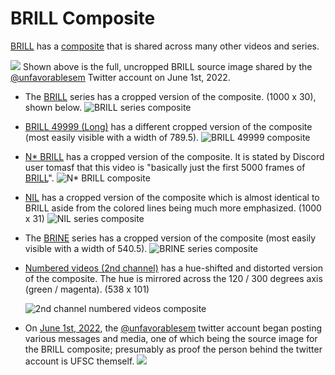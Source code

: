 # BRILL Composite

[BRILL](BRILL "wikilink") has a [composite](Video_Composites "wikilink") that is shared across many other videos and series.

![](https://www.unfavorablesemicircle.com/june_22_brill_composite.jpg)
Shown above is the full, uncropped BRILL source image shared by the [@unfavorablesem](twitter.com/@unfavorablesem) Twitter account on June 1st, 2022.

  - The [BRILL](BRILL "wikilink") series has a cropped version of the composite. (1000 x 30), shown below.
    ![BRILL series composite](https://www.unfavorablesemicircle.com/BRILL_composite.png)
  - [BRILL 49999 (Long)](BRILL_49999_(Long) "wikilink") has a different cropped version of the composite (most easily visible with a width of 789.5).
    ![BRILL 49999 composite](https://www.unfavorablesemicircle.com/BRILL49999_composite_width_789_5.png)
  - [N\* BRILL](N*_BRILL "wikilink") has a cropped version of the composite. It is stated by Discord user tomasf that this video is "basically just the first 5000 frames of [BRILL](BRILL "wikilink")".
    ![N* BRILL composite](https://www.unfavorablesemicircle.com/BRILLN_composite.png)
  - [NIL](NIL "wikilink") has a cropped version of the composite which is almost identical to BRILL aside from the colored lines being much more emphasized. (1000 x 31)
    ![NIL series composite](https://www.unfavorablesemicircle.com/NIL_composite_combined.png)
  - The [BRINE](BRINE "wikilink") series has a cropped version of the composite (most easily visible with a width of 540.5).
    ![BRINE series composite](https://www.unfavorablesemicircle.com/BRINE_composite_width_540_5.png)
  - [Numbered videos (2nd channel)](Numbered_videos_(2nd_channel) "wikilink") has a hue-shifted and distorted version of the composite. The hue is mirrored across the 120 / 300 degrees axis (green / magenta). (538 x 101)
    
    ![2nd channel numbered videos composite](https://www.unfavorablesemicircle.com/Numbered_2016-07-12_composite.png)
  - On [June 1st, 2022](June_2022_twitter_posts "wikilink"), the [@unfavorablesem](twitter.com/@unfavorablesem) twitter account began posting various messages and    media, one of which being the source image for the BRILL composite; presumably as proof the person behind the twitter account is UFSC themself.
    ![](https://www.unfavorablesemicircle.com/june_22_brill_composite.jpg)
